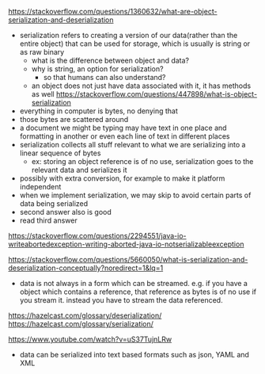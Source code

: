 https://stackoverflow.com/questions/1360632/what-are-object-serialization-and-deserialization
- serialization refers to creating a version of our data(rather than the entire object) that can be used for storage, which is usually is string or as raw binary
	- what is the difference between object and data?
	- why is string, an option for serialization?
		- so that humans can also understand?
	- an object does not just have data associated with it, it has methods as well
https://stackoverflow.com/questions/447898/what-is-object-serialization
- everything in computer is bytes, no denying that
- those bytes are scattered around
- a document we might be typing may have text in one place and formatting in another or even each line of text in different places
- serialization collects all stuff relevant to what we are serializing into a linear sequence of bytes
	- ex: storing an object reference is of no use, serialization goes to the relevant data and serializes it
- possibly with extra conversion, for example to make it platform independent
- when we implement serialization, we may skip to avoid certain parts of data being serialized
- second answer also is good
- read third answer

https://stackoverflow.com/questions/2294551/java-io-writeabortedexception-writing-aborted-java-io-notserializableexception

https://stackoverflow.com/questions/5660050/what-is-serialization-and-deserialization-conceptually?noredirect=1&lq=1
- data is not always in a form which can be streamed. e.g. if you have a object which contains a reference, that reference as bytes is of no use if you stream it. instead you have to stream the data referenced.

https://hazelcast.com/glossary/deserialization/
https://hazelcast.com/glossary/serialization/

https://www.youtube.com/watch?v=uS37TujnLRw
- data can be serialized into text based formats such as json, YAML and XML
